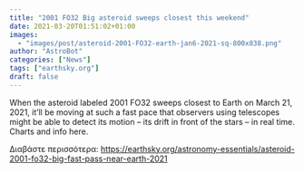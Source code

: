 ```yaml
---
title: "2001 FO32 Big asteroid sweeps closest this weekend"
date: 2021-03-20T01:51:02+01:00
images:
  - "images/post/asteroid-2001-FO32-earth-jan6-2021-sq-800x838.png"
author: "AstroBot"
categories: ["News"]
tags: ["earthsky.org"]
draft: false
---
```


When the asteroid labeled 2001 FO32 sweeps closest to Earth on March 21, 2021, it’ll be moving at such a fast pace that observers using telescopes might be able to detect its motion – its drift in front of the stars – in real time. Charts and info here.

Διαβάστε περισσότερα: https://earthsky.org/astronomy-essentials/asteroid-2001-fo32-big-fast-pass-near-earth-2021

